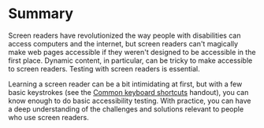 # Summary

Screen readers have revolutionized the way people with disabilities can access computers and the internet, but screen readers can't magically make web pages accessible if they weren't designed to be accessible in the first place. Dynamic content, in particular, can be tricky to make accessible to screen readers. Testing with screen readers is essential.

Learning a screen reader can be a bit intimidating at first, but with a few basic keystrokes (see the [Common keyboard shortcuts](pdfs/desktop-screen-readers-survival-guide.pdf) handout), you can know enough to do basic accessibility testing. With practice, you can have a deep understanding of the challenges and solutions relevant to people who use screen readers.
